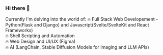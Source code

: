 ### Hi there 👋

Currently I'm delving into the world of:
🔥 Full Stack Web Developement - Python(Flask and Django) and Javascript(Svelte/SvelteKit and React Frameworks)  
🔥 Shell Scripting and Automation  
🔥 Web Design and UI/UX (Figma)  
🔥 AI (LangChain, Stable Diffusion Models for Imaging and LLM APIs)  

<!--
**codehath/codehath** is a ✨ _special_ ✨ repository because its `README.md` (this file) appears on your GitHub profile.

Here are some ideas to get you started:

- 🔭 I’m currently working on ...
- 🌱 I’m currently learning Javascript (Svelte/SvelteKit and React Frameworks) and how to use AI (Stable Diffusion Models and LLM APIs)
- 👯 I’m looking to collaborate on AI/Automation projects
- 🤔 I’m looking for help with ...
- 💬 Ask me about ...
- 📫 How to reach me: ...
- ⚡ Fun fact: ...
-->
